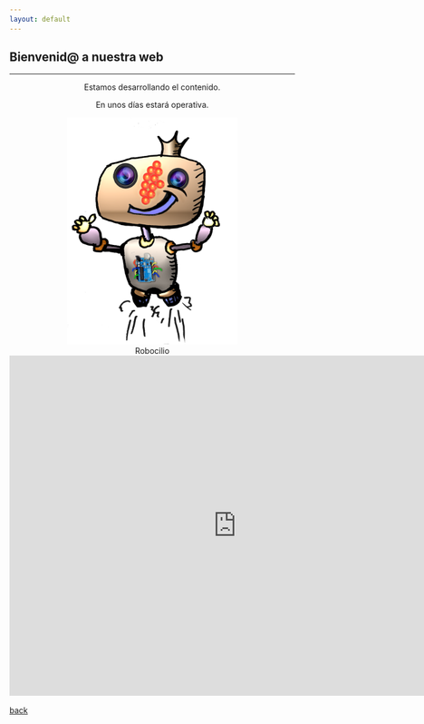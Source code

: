 ```yaml
---
layout: default
---
```


##  Bienvenid@ a nuestra web





* * *
<div align= "center" >
Estamos desarrollando el contenido.
  
</div>

<div align= "center" >
  
En unos días estará operativa.

</div>



<div align="center">
 
<img src="fotos/robocilio.png" title="Robocilio ratón" width="300" height="400">
<div align="center">Robocilio</div>
 
</div>

<iframe src="https://calendar.google.com/calendar/embed?src=clubroboticagranada%40gmail.com&ctz=Europe%2FMadrid" style="border: 0" width="800" height="600" frameborder="0" scrolling="no"></iframe>


[back](./)



